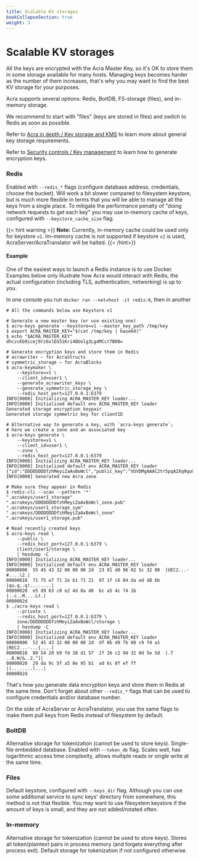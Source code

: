 ```yaml
---
title: Scalable KV storages
bookCollapseSection: true
weight: 3
---
```


# Scalable KV storages

All the keys are encrypted with the Acra Master Key, so it's OK to store them in some storage available for many hosts.
Managing keys becomes harder as the number of them increases, that's why you may want to find the best KV storage for your purposes.

Acra supports several options: Redis, BoltDB, FS-storage (files), and in-memory storage.

We recommend to start with "files" (keys are stored in files) and switch to Redis as soon as possible.

Refer to [Acra in depth / Key storage and KMS](/acra/acra-in-depth/architecture/key-storage-and-kms/) to learn more about general key storage requirements.

Refer to [Security controls / Key management](/acra/security-controls/key-management/) to learn how to generate encryption keys.


### Redis

Enabled with `--redis_*` flags (configure database address, credentials, choose the bucket).
Will work a bit slower compared to filesystem keystore, but is much more flexible
in terms that you will be able to manage all the keys from a single place.
To mitigate the performance penalty of "doing network requests to get each key" you may use in-memory cache of keys,
configured with `--keystore_cache_size` flag.

{{< hint warning >}}
**Note:**
Currently, in-memory cache could be used only for keystore `v1`. Im-memory cache is not supported if keystore `v2` is used, AcraServer/AcraTranslator will be halted.
{{< /hint>}}

#### Example

One of the easiest ways to launch a Redis instance is to use Docker.
Examples below only illustrate how Acra would interact with Redis,
the actual configuration (including TLS, authentication, networking) is up to you.

In one console you run `docker run --net=host -it redis:6`, then in another

```
# All the commands below use Keystore v1

# Generate a new master key (or use existing one)
$ acra-keys generate --keystore=v1 --master_key_path /tmp/key
$ export ACRA_MASTER_KEY="$(cat /tmp/key | base64)"
$ echo "$ACRA_MASTER_KEY"
dhczcKb9icej9rz6xlEG51Kri4BUolg3Lg4MCctTB00=

# Generate encryption keys and store them in Redis
# acrawriter — for AcraStructs
# symmetric_storage — for AcraBlocks
$ acra-keymaker \
    --keystore=v1 \
    --client_id=user1 \
    --generate_acrawriter_keys \
    --generate_symmetric_storage_key \
    --redis_host_port=127.0.0.1:6379
INFO[0000] Initializing ACRA_MASTER_KEY loader...
INFO[0000] Initialized default env ACRA_MASTER_KEY loader
Generated storage encryption keypair
Generated storage symmetric key for clientID

# Alternative way to generate a key, with `acra-keys generate`;
# here we create a zone and an associated key
$ acra-keys generate \
    --keystore=v1 \
    --client_id=user1 \
    --zone \
    --redis_host_port=127.0.0.1:6379
INFO[0000] Initializing ACRA_MASTER_KEY loader...
INFO[0000] Initialized default env ACRA_MASTER_KEY loader
{"id":"DDDDDDDDfzhMeyiZaAxBoWcl","public_key":"VUVDMgAAAC2tr5pqA2Xq9quGTq8kOGNjfwoPHiLgebVIn2aeTW9qowiVVM3G"}
INFO[0000] Generated new Acra zone

# Make sure they appear in Redis
$ redis-cli --scan --pattern '*'
".acrakeys/user1_storage"
".acrakeys/DDDDDDDDfzhMeyiZaAxBoWcl_zone.pub"
".acrakeys/user1_storage_sym"
".acrakeys/DDDDDDDDfzhMeyiZaAxBoWcl_zone"
".acrakeys/user1_storage.pub"

# Read recently created keys
$ acra-keys read \
    --public \
    --redis_host_port=127.0.0.1:6379 \
    client/user1/storage \
    | hexdump -C
INFO[0000] Initializing ACRA_MASTER_KEY loader...
INFO[0000] Initialized default env ACRA_MASTER_KEY loader
00000000  55 45 43 32 00 00 00 2d  23 91 d0 96 02 5c 32 00  |UEC2...-#....\2.|
00000010  71 75 e7 71 2e b1 71 21  97 1f c6 04 da ed d8 bb  |qu.q..q!........|
00000020  e5 d9 63 c0 e2 4d 8a d8  bc a5 4c 74 1b           |..c..M....Lt.|
0000002d
$ ./acra-keys read \
    --private \
    --redis_host_port=127.0.0.1:6379 \
    zone/DDDDDDDDfzhMeyiZaAxBoWcl/storage \
    | hexdump -C
INFO[0000] Initializing ACRA_MASTER_KEY loader...
INFO[0000] Initialized default env ACRA_MASTER_KEY loader
00000000  52 45 43 32 00 00 00 2d  df 0b d9 7b 00 c9 f4 a1  |REC2...-...{....|
00000010  80 54 20 b9 fd 38 d1 57  2f 26 c2 94 32 0d 5e 5d  |.T ..8.W/&..2.^]|
00000020  29 da 9c 5f a5 0e 95 b1  ad 6c 8f ef ff           |).._.....l...|
0000002d
```

That's how you generate data encryption keys and store them in Redis at the same time.
Don't forget about other `--redis_*` flags that can be used to configure credentials and/or database number.

On the side of AcraServer or AcraTranslator, you use the same flags to make them pull keys from Redis instead of filesystem by default.

### BoltDB

Alternative storage for tokenization (cannot be used to store keys).
Single-file embedded database.
Enabled with `--token_db` flag.
Scales well, has logarithmic access time complexity, allows multiple reads or single write at the same time.

### Files

Default keystore, configured with `--keys_dir` flag.
Although you can use some additional service to sync keys' directory from somewhere, this method is not that flexible.
You may want to use filesystem keystore if the amount of keys is small, and they are not added/rotated often.

### In-memory

Alternative storage for tokenization (cannot be used to store keys).
Stores all token/plaintext pairs in process memory (and forgets everything after process exit).
Default storage for tokenization if not configured otherwise.
